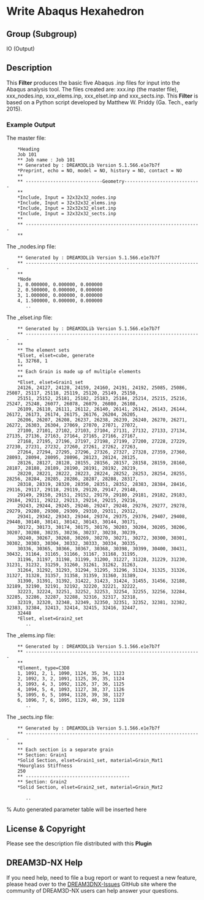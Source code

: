 # Write Abaqus Hexahedron

## Group (Subgroup)

IO (Output)

## Description

This **Filter** produces the basic five Abaqus .inp files for input into the Abaqus analysis tool. The files created are: xxx.inp (the master file), xxx_nodes.inp, xxx_elems.inp, xxx_elset.inp and xxx_sects.inp. This **Filter** is based on a Python script developed by Matthew W. Priddy (Ga. Tech., early 2015).

### Example Output

The master file:

```text
    *Heading
    Job 101 
    ** Job name : Job 101  
    ** Generated by : DREAM3DLib Version 5.1.566.e1e7b7f
    *Preprint, echo = NO, model = NO, history = NO, contact = NO  
    **
    ** ----------------------------Geometry----------------------------
    **
    *Include, Input = 32x32x32_nodes.inp  
    *Include, Input = 32x32x32_elems.inp
    *Include, Input = 32x32x32_elset.inp 
    *Include, Input = 32x32x32_sects.inp
    **
    ** ----------------------------------------------------------------
    **  
```

The _nodes.inp file:

```text
    ** Generated by : DREAM3DLib Version 5.1.566.e1e7b7f
    ** ----------------------------------------------------------------
    **
    *Node
    1, 0.000000, 0.000000, 0.000000
    2, 0.500000, 0.000000, 0.000000
    3, 1.000000, 0.000000, 0.000000
    4, 1.500000, 0.000000, 0.000000
       ..
```

The _elset.inp file:

```text
    ** Generated by : DREAM3DLib Version 5.1.566.e1e7b7f
    ** ----------------------------------------------------------------
    ** 
    ** The element sets
    *Elset, elset=cube, generate
    1, 32768, 1 
    ** 
    ** Each Grain is made up of multiple elements  
    ** 
    *Elset, elset=Grain1_set
    24126, 24127, 24128, 24159, 24160, 24191, 24192, 25085, 25086, 25087, 25117, 25118, 25119, 25120, 25149, 25150,  
    25151, 25152, 25181, 25182, 25183, 25184, 25214, 25215, 25216, 25247, 25248, 26077, 26078, 26079, 26080, 26108,
    26109, 26110, 26111, 26112, 26140, 26141, 26142, 26143, 26144, 26172, 26173, 26174, 26175, 26176, 26204, 26205,
    26206, 26207, 26208, 26237, 26238, 26239, 26240, 26270, 26271, 26272, 26303, 26304, 27069, 27070, 27071, 27072, 
    27100, 27101, 27102, 27103, 27104, 27131, 27132, 27133, 27134, 27135, 27136, 27163, 27164, 27165, 27166, 27167,
    27168, 27195, 27196, 27197, 27198, 27199, 27200, 27228, 27229, 27230, 27231, 27232, 27260, 27261, 27262, 27263,
    27264, 27294, 27295, 27296, 27326, 27327, 27328, 27359, 27360, 28093, 28094, 28095, 28096, 28123, 28124, 28125,
    28126, 28127, 28128, 28155, 28156, 28157, 28158, 28159, 28160, 28187, 28188, 28189, 28190, 28191, 28192, 28219,
    28220, 28221, 28222, 28223, 28224, 28252, 28253, 28254, 28255, 28256, 28284, 28285, 28286, 28287, 28288, 28317,
    28318, 28319, 28320, 28350, 28351, 28352, 28383, 28384, 28416, 29116, 29117, 29118, 29119, 29120, 29147, 29148,
    29149, 29150, 29151, 29152, 29179, 29180, 29181, 29182, 29183, 29184, 29211, 29212, 29213, 29214, 29215, 29216, 
    29243, 29244, 29245, 29246, 29247, 29248, 29276, 29277, 29278, 29279, 29280, 29308, 29309, 29310, 29311, 29312, 
    29341, 29342, 29343, 29344, 29374, 29375, 29376, 29407, 29408, 29440, 30140, 30141, 30142, 30143, 30144, 30171, 
    30172, 30173, 30174, 30175, 30176, 30203, 30204, 30205, 30206, 30207, 30208, 30235, 30236, 30237, 30238, 30239, 
    30240, 30267, 30268, 30269, 30270, 30271, 30272, 30300, 30301, 30302, 30303, 30304, 30332, 30333, 30334, 30335,
    30336, 30365, 30366, 30367, 30368, 30398, 30399, 30400, 30431, 30432, 31164, 31165, 31166, 31167, 31168, 31195,
    31196, 31197, 31198, 31199, 31200, 31227, 31228, 31229, 31230, 31231, 31232, 31259, 31260, 31261, 31262, 31263, 
    31264, 31292, 31293, 31294, 31295, 31296, 31324, 31325, 31326, 31327, 31328, 31357, 31358, 31359, 31360, 31389, 
    31390, 31391, 31392, 31422, 31423, 31424, 31455, 31456, 32188, 32189, 32190, 32191, 32192, 32220, 32221, 32222, 
    32223, 32224, 32251, 32252, 32253, 32254, 32255, 32256, 32284, 32285, 32286, 32287, 32288, 32316, 32317, 32318,  
    32319, 32320, 32348, 32349, 32350, 32351, 32352, 32381, 32382, 32383, 32384, 32413, 32414, 32415, 32416, 32447,
    32448
    *Elset, elset=Grain2_set 
       ..    
```

The _elems.inp file:

```text
    ** Generated by : DREAM3DLib Version 5.1.566.e1e7b7f
    ** ----------------------------------------------------------------  
    ** 
    *Element, type=C3D8
    1, 1091, 2, 1, 1090, 1124, 35, 34, 1123 
    2, 1092, 3, 2, 1091, 1125, 36, 35, 1124 
    3, 1093, 4, 3, 1092, 1126, 37, 36, 1125 
    4, 1094, 5, 4, 1093, 1127, 38, 37, 1126 
    5, 1095, 6, 5, 1094, 1128, 39, 38, 1127 
    6, 1096, 7, 6, 1095, 1129, 40, 39, 1128  
       ..
```

The _sects.inp file:

```text
    ** Generated by : DREAM3DLib Version 5.1.566.e1e7b7f 
    ** ----------------------------------------------------------------  
    **
    ** Each section is a separate grain  
    ** Section: Grain1 
    *Solid Section, elset=Grain1_set, material=Grain_Mat1 
    *Hourglass Stiffness
    250 
    ** --------------------------------------    
    ** Section: Grain2 
    *Solid Section, elset=Grain2_set, material=Grain_Mat2  
    
       ..
```

% Auto generated parameter table will be inserted here

## License & Copyright

Please see the description file distributed with this **Plugin**

## DREAM3D-NX Help

If you need help, need to file a bug report or want to request a new feature, please head over to the [DREAM3DNX-Issues](https://github.com/BlueQuartzSoftware/DREAM3DNX-Issues/discussions) GItHub site where the community of DREAM3D-NX users can help answer your questions.
